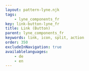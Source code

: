 ```yaml
---
layout: pattern-lyne.njk
tags: 
    - lyne_components_fr
key: link-button-lyne_fr
title: Link (Button)
parent: lyne_components_fr
keywords: link, icon, split, action
order: 350
excludeInNavigation: true
availablelanguages: 
    - de
    - en
---
```

